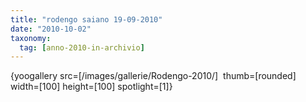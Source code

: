 ```yaml
---
title: "rodengo saiano 19-09-2010"
date: "2010-10-02"
taxonomy: 
  tag: [anno-2010-in-archivio]
---
```


{yoogallery src=\[/images/gallerie/Rodengo-2010/\]  thumb=\[rounded\] width=\[100\] height=\[100\] spotlight=\[1\]}
